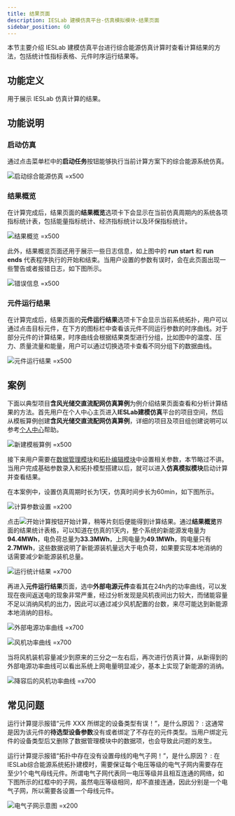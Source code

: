 ```yaml
---
title: 结果页面
description: IESLab 建模仿真平台-仿真模拟模块-结果页面
sidebar_position: 60
---
```


本节主要介绍 IESLab 建模仿真平台进行综合能源仿真计算时查看计算结果的方法，包括统计性指标表格、元件时序运行结果等。

## 功能定义

用于展示 IESLab 仿真计算的结果。

## 功能说明

### 启动仿真

通过点击菜单栏中的**启动任务**按钮能够执行当前计算方案下的综合能源系统仿真。

![启动综合能源仿真 =x500](./start.jpg "启动综合能源仿真")

### 结果概览

在计算完成后，结果页面的**结果概览**选项卡下会显示在当前仿真周期内的系统各项指标统计表，包括能量指标统计、经济指标统计以及环保指标统计。

![结果概览 =x500](./overview.jpg "结果概览")

此外，结果概览页面还用于展示一些日志信息，如上图中的 **run start** 和 **run ends** 代表程序执行的开始和结束。当用户设置的参数有误时，会在此页面出现一些警告或者报错日志，如下图所示。

![错误信息 =x500](./error.jpg "错误信息")

### 元件运行结果

在计算完成后，结果页面的**元件运行结果**选项卡下会显示当前系统拓扑，用户可以通过点击目标元件，在下方的图标栏中查看该元件不同运行参数的时序曲线。对于部分元件的计算结果，时序曲线会根据结果类型进行分组，比如图中的温度、压力、质量流量和能量，用户可以通过切换选项卡查看不同分组下的数据曲线。

![元件运行结果 =x500](./trend.jpg "元件运行结果")


## 案例

下面以典型项目**含风光储交直流配网仿真算例**为例介绍结果页面查看和分析计算结果的方法。首先用户在个人中心主页进入**IESLab建模仿真**平台的项目空间，然后从模板算例创建**含风光储交直流配网仿真算例**，详细的项目及项目组创建说明可以参考[个人中心](/docs/software/ieslab/sim/center/)帮助。

![新建模板算例 =x500](./newproject.jpg "新建模板算例")

接下来用户需要在[数据管理模块](/docs/software/ieslab/sim/data/)和[拓扑编辑模块](/docs/software/ieslab/sim/topo/)中设置相关参数，本节略过不讲。当用户完成基础参数录入和拓扑模型搭建以后，就可以进入**仿真模拟模块**启动计算并查看结果。

在本案例中，设置仿真周期时长为1天，仿真时间步长为60min，如下图所示。

![计算参数设置 =x200](./simuparameter.jpg "计算参数设置")

点击![开始计算](./starticon.jpg "开始计算")按钮开始计算，稍等片刻后便能得到计算结果。通过**结果概览**界面的结果统计表格，可以知道在仿真的1天内，整个系统的新能源发电量为**94.4MWh**，电负荷总量为**33.3MWh**，上网电量为**49.1MWh**，购电量只有**2.7MWh**，这些数据说明了新能源装机量远大于电负荷，如果要实现本地消纳的话需要减少新能源装机总量。

![运行统计结果 =x700](./sheet.jpg "运行统计结果")

再进入**元件运行结果**页面，选中**外部电源元件**查看其在24h内的功率曲线，可以发现在夜间返送电的现象非常严重，经过分析发现是风机夜间出力较大，而储能容量不足以消纳风机的出力，因此可以通过减少风机配置的台数，来尽可能达到新能源本地消纳的目标。

![外部电源功率曲线 =x700](./externalpowersource.jpg "外部电源功率曲线")

![风机功率曲线 =x700](./windpower.jpg "风机功率曲线")

当将风机装机容量减少到原来的三分之一左右后，再次进行仿真计算，从新得到的外部电源功率曲线可以看出系统上网电量明显减少，基本上实现了新能源的消纳。

![降容后的风机功率曲线 =x700](./newwindpower.jpg "降容后的风机功率曲线")


## 常见问题

运行计算提示报错“元件 XXX 所绑定的设备类型有误！”，是什么原因？
:   这通常是因为该元件的**待选型设备参数**没有或者绑定了不存在的元件类型。当用户绑定元件的设备类型后又删除了数据管理模块中的数据项，也会导致此问题的发生。

运行计算提示报错“拓扑中存在没有设置母线的电气子网！”，是什么原因？
:   在IESLab综合能源系统拓扑建模时，需要保证每个电压等级的电气子网内需要存在至少1个电气母线元件。所谓电气子网代表同一电压等级并且相互连通的网络，如下图所示的红框中的子网，虽然电压等级相同，却不直接连通，因此分别是一个电气子网，所以需要各设置一个母线元件。

![电气子网示意图 =x200](./subnet.jpg "电气子网示意图")


